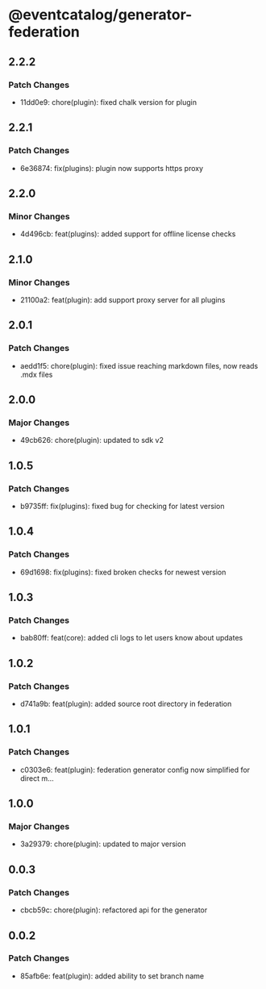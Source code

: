# @eventcatalog/generator-federation

## 2.2.2

### Patch Changes

- 11dd0e9: chore(plugin): fixed chalk version for plugin

## 2.2.1

### Patch Changes

- 6e36874: fix(plugins): plugin now supports https proxy

## 2.2.0

### Minor Changes

- 4d496cb: feat(plugins): added support for offline license checks

## 2.1.0

### Minor Changes

- 21100a2: feat(plugin): add support proxy server for all plugins

## 2.0.1

### Patch Changes

- aedd1f5: chore(plugin): fixed issue reaching markdown files, now reads .mdx files

## 2.0.0

### Major Changes

- 49cb626: chore(plugin): updated to sdk v2

## 1.0.5

### Patch Changes

- b9735ff: fix(plugins): fixed bug for checking for latest version

## 1.0.4

### Patch Changes

- 69d1698: fix(plugins): fixed broken checks for newest version

## 1.0.3

### Patch Changes

- bab80ff: feat(core): added cli logs to let users know about updates

## 1.0.2

### Patch Changes

- d741a9b: feat(plugin): added source root directory in federation

## 1.0.1

### Patch Changes

- c0303e6: feat(plugin): federation generator config now simplified for direct m…

## 1.0.0

### Major Changes

- 3a29379: chore(plugin): updated to major version

## 0.0.3

### Patch Changes

- cbcb59c: chore(plugin): refactored api for the generator

## 0.0.2

### Patch Changes

- 85afb6e: feat(plugin): added ability to set branch name
